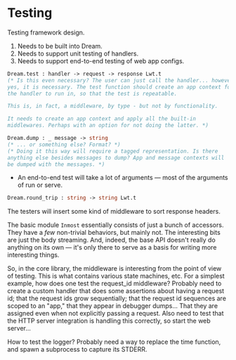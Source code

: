 # Testing

Testing framework design.

1. Needs to be built into Dream.
2. Needs to support unit testing of handlers.
3. Needs to support end-to-end testing of web app configs.

```ocaml
Dream.test : handler -> request -> response Lwt.t
(* Is this even necessary? The user can just call the handler... however,
yes, it is necessary. The test function should create an app context for
the handler to run in, so that the test is repeatable.

This is, in fact, a middleware, by type - but not by functionality.

It needs to create an app context and apply all the built-in
middlewares. Perhaps with an option for not doing the latter. *)
```

```ocaml
Dream.dump : _ message -> string
(* ... or something else? Format? *)
(* Doing it this way will require a tagged representation. Is there
anything else besides messages to dump? App and message contexts will
be dumped with the messages. *)
```

- An end-to-end test will take a lot of arguments &mdash; most of the arguments of run or serve.

```ocaml
Dream.round_trip : string -> string Lwt.t
```

The testers will insert some kind of middleware to sort response headers.

The basic module `Inmost` essentially consists of just a bunch of accessors.
They have a *few* non-trivial behaviors, but mainly not. The interesting bits
are just the body streaming. And, indeed, the base API doesn't really do
anything on its own &mdash; it's only there to serve as a basis for writing more
interesting things.

So, in the core library, the middleware is interesting from the point of view of
testing. This is what contains various state machines, etc. For a simplest
example, how does one test the request_id middleware? Probably need to create a
custom handler that does some assertions about having a request id; that the
request ids grow sequentially; that the request id sequences are scoped to an
"app," that they appear in debugger dumps... That they are assigned even when
not explicitly passing a request. Also need to test that the HTTP server
integration is handling this correctly, so start the web server...

How to test the logger? Probably need a way to replace the time function, and
spawn a subprocess to capture its STDERR.
